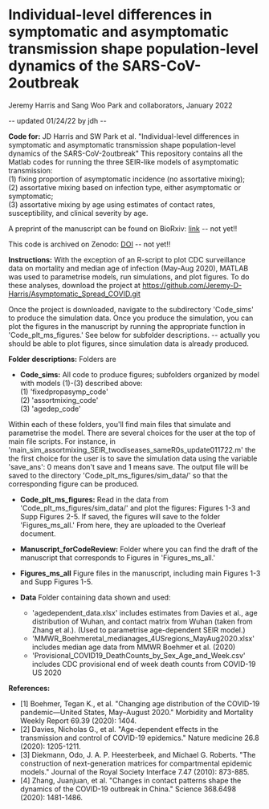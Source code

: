 # Individual-level differences in symptomatic and asymptomatic transmission shape population-level dynamics of the SARS-CoV-2outbreak
Jeremy Harris and Sang Woo Park and collaborators, January 2022

 -- updated 01/24/22 by jdh --

**Code for:** JD Harris and SW Park et al. "Individual-level differences in symptomatic and asymptomatic transmission shape population-level dynamics of the SARS-CoV-2outbreak" This repository contains all the Matlab codes for running the three SEIR-like models of asymptomatic transmission: <br>
  (1) fixing proportion of asymptomatic incidence (no assortative mixing); <br>
  (2) assortative mixing based on infection type, either asymptomatic or symptomatic; <br>
  (3) assortative mixing by age using estimates of contact rates, susceptibility, and clinical severity by age.

A preprint of the manuscript can be found on BioRxiv: [link](XXX) -- not yet!!

This code is archived on Zenodo: [DOI](XXX) -- not yet!!

**Instructions:** With the exception of an R-script to plot CDC surveillance data on mortality and median age of infection (May-Aug 2020), MATLAB was used to parametrise models, run simulations, and plot figures. To do these analyses, download the project at https://github.com/Jeremy-D-Harris/Asymptomatic_Spread_COVID.git

Once the project is downloaded, navigate to the subdirectory 'Code_sims' to produce the simulation data. Once you produce the simulation, you can plot the figures in the manuscript by running the appropriate function in 'Code_plt_ms_figures.' See below for subfolder descriptions. -- actually you should be able to plot figures, since simulation data is already produced.

**Folder descriptions:**
Folders are
- **Code_sims:** All code to produce figures; subfolders organized by model with models (1)-(3) described above: <br>
  (1) 'fixedpropasymp_code' <br>
  (2) 'assortmixing_code' <br>
  (3) 'agedep_code'

Within each of these folders, you'll find main files that simulate and parametrise the model. There are several choices for the user at the top of main file scripts. For instance, in 'main_sim_assortmixing_SEIR_twodiseases_sameR0s_update011722.m' the the first choice for the user is to save the simulation data using the variable 'save_ans': 0 means don't save and 1 means save. The output file will be saved to the directory 'Code_plt_ms_figures/sim_data/' so that the corresponding figure can be produced.

- **Code_plt_ms_figures:**
 Read in the data from 'Code_plt_ms_figures/sim_data/' and plot the figures: Figures 1-3 and Supp Figures 2-5. If saved, the figures will save to the folder 'Figures_ms_all.' From here, they are uploaded to the Overleaf document.

- **Manuscript_forCodeReview:** Folder where you can find the draft of the manuscript that corresponds to Figures in 'Figures_ms_all.'

- **Figures_ms_all** Figure files in the manuscript, including main Figures 1-3 and Supp Figures 1-5.


- **Data** Folder containing data shown and used: <br>
  - 'agedependent_data.xlsx' includes estimates from Davies et al., age distribution of Wuhan, and contact matrix from Wuhan (taken from Zhang et al.). (Used to parametrise age-dependent SEIR model.) <br>
  - 'MMWR_Boehmeretal_medianages_4USregions_MayAug2020.xlsx' includes median age data from MMWR Boehmer et al. (2020) <br>
  - 'Provisional_COVID19_DeathCounts_by_Sex_Age_and_Week.csv' includes CDC provisional end of week death counts from
COVID-19 US 2020


**References:**
- [1] Boehmer, Tegan K., et al. "Changing age distribution of the COVID-19 pandemic—United States, May–August 2020." Morbidity and Mortality Weekly Report 69.39 (2020): 1404.
- [2] Davies, Nicholas G., et al. "Age-dependent effects in the transmission and control of COVID-19 epidemics." Nature medicine 26.8 (2020): 1205-1211.
- [3] Diekmann, Odo, J. A. P. Heesterbeek, and Michael G. Roberts. "The construction of next-generation matrices for compartmental epidemic models." Journal of the Royal Society Interface 7.47 (2010): 873-885.
- [4] Zhang, Juanjuan, et al. "Changes in contact patterns shape the dynamics of the COVID-19 outbreak in China." Science 368.6498 (2020): 1481-1486.
